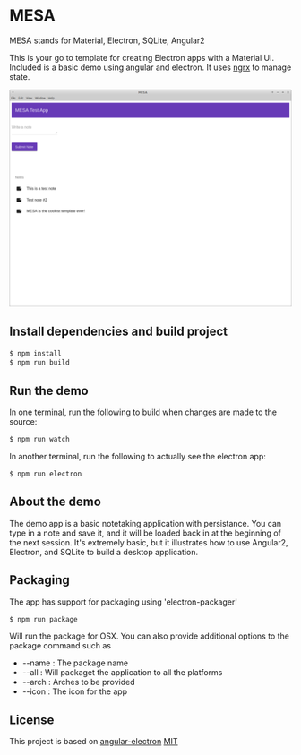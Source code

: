 # MESA

MESA stands for Material, Electron, SQLite, Angular2

This is your go to template for creating Electron apps with a Material UI. Included is a basic demo using angular and electron. It uses [ngrx] to manage state.

![MESA](/screenshots/mesa.png)

## Install dependencies and build project

```bash
$ npm install
$ npm run build
```

## Run the demo
In one terminal, run the following to build when changes are made to the source:
```bash
$ npm run watch
```

In another terminal, run the following to actually see the electron app:
```bash
$ npm run electron
```

## About the demo
The demo app is a basic notetaking application with persistance. You can type in a note and save it, and it will be loaded back in at the beginning of the next session. It's extremely basic, but it illustrates how to use Angular2, Electron, and SQLite to build a desktop application.

## Packaging

The app has support for packaging using 'electron-packager'

```bash
$ npm run package
```

Will run the package for OSX. You can also provide additional options to the package command such as

*  --name : The package name
*  --all : Will packaget the application to all the platforms
*  --arch : Arches to be provided
*  --icon : The icon for the app

## License
This project is based on [angular-electron](https://github.com/joaogarin/angular-electron)
[MIT]

[Webpack]: http://webpack.github.io
[MIT]: http://markdalgleish.mit-license.org
[angular]: http://angular.io
[electron]: http://electron.atom.io/
[ngrx]: https://github.com/ngrx/store
[material2]: https://github.com/angular/material2
[electron-packager]: https://github.com/electron-userland/electron-packager
